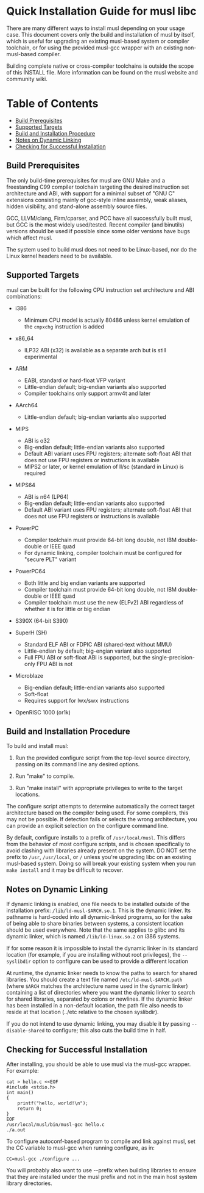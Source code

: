 # Quick Installation Guide for musl libc

There are many different ways to install musl depending on your usage
case. This document covers only the build and installation of musl by
itself, which is useful for upgrading an existing musl-based system or
compiler toolchain, or for using the provided musl-gcc wrapper with an
existing non-musl-based compiler.

Building complete native or cross-compiler toolchains is outside the
scope of this INSTALL file. More information can be found on the musl
website and community wiki.

# Table of Contents

- [Build Prerequisites](#prereqs)
- [Supported Targets](#supported_targets)
- [Build and Installation Procedure](#build_install)
- [Notes on Dynamic Linking](#dynamic_linking)
- [Checking for Successful Installation](#check_success)

## Build Prerequisites
<a name='prereqs'></a>

The only build-time prerequisites for musl are GNU Make and a
freestanding C99 compiler toolchain targeting the desired instruction
set architecture and ABI, with support for a minimal subset of "GNU C"
extensions consisting mainly of gcc-style inline assembly, weak
aliases, hidden visibility, and stand-alone assembly source files.

GCC, LLVM/clang, Firm/cparser, and PCC have all successfully built
musl, but GCC is the most widely used/tested. Recent compiler (and
binutils) versions should be used if possible since some older
versions have bugs which affect musl.

The system used to build musl does not need to be Linux-based, nor do
the Linux kernel headers need to be available.



## Supported Targets
<a name='supported_targets'></a>

musl can be built for the following CPU instruction set architecture
and ABI combinations:

* i386
    * Minimum CPU model is actually 80486 unless kernel emulation of
      the `cmpxchg` instruction is added

* x86_64
    * ILP32 ABI (x32) is available as a separate arch but is still
      experimental

* ARM
    * EABI, standard or hard-float VFP variant
    * Little-endian default; big-endian variants also supported
    * Compiler toolchains only support armv4t and later

* AArch64
    * Little-endian default; big-endian variants also supported

* MIPS
    * ABI is o32
    * Big-endian default; little-endian variants also supported
    * Default ABI variant uses FPU registers; alternate soft-float ABI
      that does not use FPU registers or instructions is available
    * MIPS2 or later, or kernel emulation of ll/sc (standard in Linux)
      is required

* MIPS64
    * ABI is n64 (LP64)
    * Big-endian default; little-endian variants also supported
    * Default ABI variant uses FPU registers; alternate soft-float ABI
      that does not use FPU registers or instructions is available

* PowerPC
    * Compiler toolchain must provide 64-bit long double, not IBM
      double-double or IEEE quad
    * For dynamic linking, compiler toolchain must be configured for
      "secure PLT" variant

* PowerPC64
    * Both little and big endian variants are supported
    * Compiler toolchain must provide 64-bit long double, not IBM
      double-double or IEEE quad
    * Compiler toolchain must use the new (ELFv2) ABI regardless of
      whether it is for little or big endian

* S390X (64-bit S390)

* SuperH (SH)
    * Standard ELF ABI or FDPIC ABI (shared-text without MMU)
    * Little-endian by default; big-engian variant also supported
    * Full FPU ABI or soft-float ABI is supported, but the
      single-precision-only FPU ABI is not

* Microblaze
    * Big-endian default; little-endian variants also supported
    * Soft-float
    * Requires support for lwx/swx instructions

* OpenRISC 1000 (or1k)



## Build and Installation Procedure
<a name='build_install'></a>

To build and install musl:

1. Run the provided configure script from the top-level source
   directory, passing on its command line any desired options.

2. Run "make" to compile.

3. Run "make install" with appropriate privileges to write to the
   target locations.

The configure script attempts to determine automatically the correct
target architecture based on the compiler being used. For some
compilers, this may not be possible. If detection fails or selects the
wrong architecture, you can provide an explicit selection on the
configure command line.

By default, configure installs to a prefix of ``/usr/local/musl``. This
differs from the behavior of most configure scripts, and is chosen
specifically to avoid clashing with libraries already present on the
system. DO NOT set the prefix to ``/usr``, ``/usr/local``, or ``/`` unless
you're upgrading libc on an existing musl-based system. Doing so will
break your existing system when you run ``make install`` and it may be
difficult to recover.



## Notes on Dynamic Linking
<a name='dynamic_linking'></a>

If dynamic linking is enabled, one file needs to be installed outside
of the installation prefix: ``/lib/ld-musl-$ARCH.so.1``. This is the
dynamic linker. Its pathname is hard-coded into all dynamic-linked
programs, so for the sake of being able to share binaries between
systems, a consistent location should be used everywhere. Note that
the same applies to glibc and its dynamic linker, which is named
``/lib/ld-linux.so.2`` on i386 systems.

If for some reason it is impossible to install the dynamic linker in
its standard location (for example, if you are installing without root
privileges), the ``--syslibdir`` option to configure can be used to
provide a different location

At runtime, the dynamic linker needs to know the paths to search for
shared libraries. You should create a text file named
``/etc/ld-musl-$ARCH.path`` (where ``$ARCH`` matches the architecture name
used in the dynamic linker) containing a list of directories where you
want the dynamic linker to search for shared libraries, separated by
colons or newlines. If the dynamic linker has been installed in a
non-default location, the path file also needs to reside at that
location (../etc relative to the chosen syslibdir).

If you do not intend to use dynamic linking, you may disable it by
passing ``--disable-shared`` to configure; this also cuts the build time
in half.



## Checking for Successful Installation
<a name='check_success'></a>

After installing, you should be able to use musl via the musl-gcc
wrapper. For example:

```
cat > hello.c <<EOF
#include <stdio.h>
int main()
{
	printf("hello, world!\n");
	return 0;
}
EOF
/usr/local/musl/bin/musl-gcc hello.c
./a.out
```

To configure autoconf-based program to compile and link against musl,
set the CC variable to musl-gcc when running configure, as in:
```
CC=musl-gcc ./configure ...
```
You will probably also want to use --prefix when building libraries to
ensure that they are installed under the musl prefix and not in the
main host system library directories.

